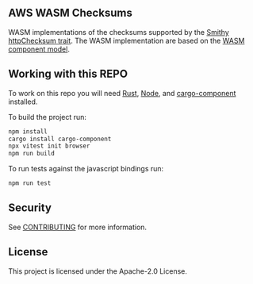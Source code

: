 ## AWS WASM Checksums

WASM implementations of the checksums supported by the [Smithy httpChecksum trait](https://smithy.io/2.0/aws/aws-core.html#aws-protocols-httpchecksum-trait). The WASM implementation are based on the [WASM component model](https://component-model.bytecodealliance.org/).

## Working with this REPO

To work on this repo you will need [Rust](https://www.rust-lang.org/tools/install), [Node](https://nodejs.org/en/download), and [cargo-component](https://crates.io/crates/cargo-component) installed.

To build the project run:

```sh
npm install
cargo install cargo-component
npx vitest init browser
npm run build
```

To run tests against the javascript bindings run:

```sh
npm run test
```

## Security

See [CONTRIBUTING](CONTRIBUTING.md#security-issue-notifications) for more information.

## License

This project is licensed under the Apache-2.0 License.
